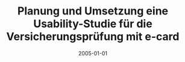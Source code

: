 ---
abstract: ''
authors:
- Karin Kappel
date: '2005-01-01'
featured: false
links:
- name: Publik
  url: https://publik.tuwien.ac.at/showentry.php?ID=139658&lang=1
publication_types:
- '7'
publishDate: '2005-01-01'
title: Planung und Umsetzung eine Usability-Studie für die Versicherungsprüfung mit
  e-card
url_pdf: ''
---